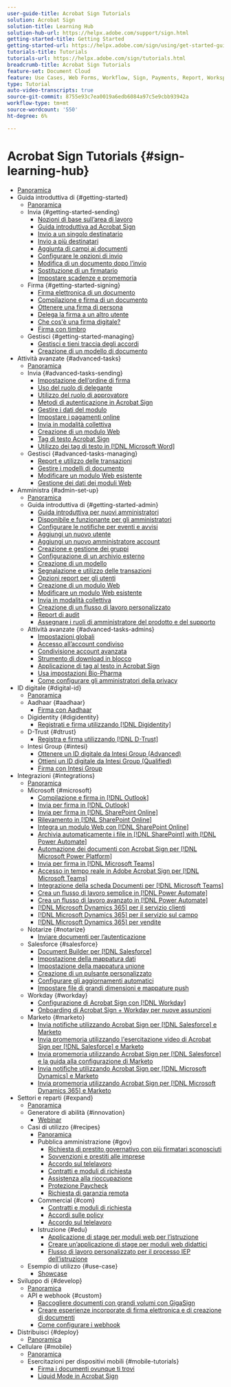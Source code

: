 ```yaml
---
user-guide-title: Acrobat Sign Tutorials
solution: Acrobat Sign
solution-title: Learning Hub
solution-hub-url: https://helpx.adobe.com/support/sign.html
getting-started-title: Getting Started
getting-started-url: https://helpx.adobe.com/sign/using/get-started-guide.html
tutorials-title: Tutorials
tutorials-url: https://helpx.adobe.com/sign/tutorials.html
breadcrumb-title: Acrobat Sign Tutorials
feature-set: Document Cloud
feature: Use Cases, Web Forms, Workflow, Sign, Payments, Report, Workspace, Deadline, Administration, Digital ID, Form, Integrations, Mobile, Skill Builder
type: Tutorial
auto-video-transcripts: true
source-git-commit: 8755e93c7ea0019a6edb6084a97c5e9cbb93942a
workflow-type: tm+mt
source-wordcount: '550'
ht-degree: 6%

---
```



# Acrobat Sign Tutorials {#sign-learning-hub}

+ [Panoramica](overview.md)
+ Guida introduttiva di {#getting-started}
   + [Panoramica](sign-beginner-tutorials/beginner-users-overview.md)
   + Invia {#getting-started-sending}
      + [Nozioni di base sull’area di lavoro](sign-beginner-tutorials/quick-tour.md)
      + [Guida introduttiva ad Acrobat Sign](sign-beginner-tutorials/new-sender.md)
      + [Invio a un singolo destinatario](sign-beginner-tutorials/send-to-single-recipient.md)
      + [Invio a più destinatari](sign-beginner-tutorials/send-to-multiple-recipients.md)
      + [Aggiunta di campi ai documenti](sign-beginner-tutorials/adding-fields.md)
      + [Configurare le opzioni di invio](sign-beginner-tutorials/sending-options.md)
      + [Modifica di un documento dopo l’invio](sign-beginner-tutorials/modify-in-flight.md)
      + [Sostituzione di un firmatario](sign-beginner-tutorials/replace-signer.md)
      + [Impostare scadenze e promemoria](sign-beginner-tutorials/set-deadlines-reminders.md)
   + Firma {#getting-started-signing}
      + [Firma elettronica di un documento](sign-beginner-tutorials/electronically-sign-a-document.md)
      + [Compilazione e firma di un documento](sign-beginner-tutorials/fill-and-sign.md)
      + [Ottenere una firma di persona](sign-beginner-tutorials/sign-in-person.md)
      + [Delega la firma a un altro utente](sign-beginner-tutorials/delegate-signing.md)
      + [Che cos&#39;è una firma digitale?](sign-beginner-tutorials/sign-with-a-digital-signature.md)
      + [Firma con timbro](sign-beginner-tutorials/sign-with-a-stamp.md)
   + Gestisci {#getting-started-managing}
      + [Gestisci e tieni traccia degli accordi](sign-beginner-tutorials/manage-and-track.md)
      + [Creazione di un modello di documento](https://experienceleague.adobe.com/docs/document-cloud-learn/sign-learning-hub/admin-set-up/getting-started-admin/create-a-template.html)
+ Attività avanzate {#advanced-tasks}
   + [Panoramica](sign-advanced-users/advanced-users-overview.md)
   + Invia {#advanced-tasks-sending}
      + [Impostazione dell’ordine di firma](sign-advanced-users/setting-up-routing.md)
      + [Uso del ruolo di delegante](sign-advanced-users/delegate-signature.md)
      + [Utilizzo del ruolo di approvatore](sign-advanced-users/add-an-approver.md)
      + [Metodi di autenticazione in Acrobat Sign](sign-advanced-users/authentication-methods.md)
      + [Gestire i dati del modulo](sign-advanced-users/manage-form-data.md)
      + [Impostare i pagamenti online](sign-advanced-users/set-up-online-payments.md)
      + [Invia in modalità collettiva](https://experienceleague.adobe.com/docs/document-cloud-learn/sign-learning-hub/admin-set-up/getting-started-admin/megasign.html)
      + [Creazione di un modulo Web](https://experienceleague.adobe.com/docs/document-cloud-learn/sign-learning-hub/admin-set-up/getting-started-admin/webform.html)
      + [Tag di testo Acrobat Sign](https://experienceleague.adobe.com/docs/document-cloud-learn/sign-learning-hub/admin-set-up/advanced-tasks-admins/adobe-sign-text-tagging.html)
      + [Utilizzo dei tag di testo in [!DNL Microsoft Word]](sign-advanced-users/text-tagging-word.md)
   + Gestisci {#advanced-tasks-managing}
      + [Report e utilizzo delle transazioni](sign-advanced-users/creating-a-report.md)
      + [Gestire i modelli di documento](sign-advanced-users/edit-a-template.md)
      + [Modificare un modulo Web esistente](sign-advanced-users/modify-webform.md)
      + [Gestione dei dati dei moduli Web](sign-advanced-users/manage-webform-data.md)
+ Amministra {#admin-set-up}
   + [Panoramica](admin/intro-admin-overview.md)
   + Guida introduttiva di {#getting-started-admin}
      + [Guida introduttiva per nuovi amministratori](admin/get-started-admin.md)
      + [Disponibile e funzionante per gli amministratori](admin/up-and-running-admin.md)
      + [Configurare le notifiche per eventi e avvisi](admin/set-up-shared-events-and-alert.md)
      + [Aggiungi un nuovo utente](admin/add-users-to-your-account.md)
      + [Aggiungi un nuovo amministratore account](admin/add-admin.md)
      + [Creazione e gestione dei gruppi](admin/create-and-manage-groups.md)
      + [Configurazione di un archivio esterno](admin/set-up-your-external-archive.md)
      + [Creazione di un modello](sign-advanced-users/create-a-template.md)
      + [Segnalazione e utilizzo delle transazioni](https://experienceleague.adobe.com/en/docs/document-cloud-learn/sign-learning-hub/advanced-tasks/advanced-tasks-managing/creating-a-report)
      + [Opzioni report per gli utenti](admin/report-options.md)
      + [Creazione di un modulo Web](sign-advanced-users/webform.md)
      + [Modificare un modulo Web esistente](https://experienceleague.adobe.com/docs/document-cloud-learn/sign-learning-hub/advanced-tasks/advanced-tasks-managing/modify-webform.html)
      + [Invia in modalità collettiva](sign-advanced-users/megasign.md)
      + [Creazione di un flusso di lavoro personalizzato](admin/building-a-custom-workflow.md)
      + [Report di audit](admin/audit-reports.md)
      + [Assegnare i ruoli di amministratore del prodotto e del supporto](admin/promote-admin.md)
   + Attività avanzate {#advanced-tasks-admins}
      + [Impostazioni globali](admin/learn-about-global-settings.md)
      + [Accesso all’account condiviso](admin/share-account-access.md)
      + [Condivisione account avanzata](admin/advanced-account-sharing.md)
      + [Strumento di download in blocco](admin/bulk-download-tool.md)
      + [Applicazione di tag al testo in Acrobat Sign](sign-advanced-users/adobe-sign-text-tagging.md)
      + [Usa impostazioni Bio-Pharma](admin/use-bio-pharma-settings.md)
      + [Come configurare gli amministratori della privacy](admin/privacy.md)
+ ID digitale {#digital-id}
   + [Panoramica](digitalid/digitalid-overview.md)
   + Aadhaar {#aadhaar}
      + [Firma con Aadhaar](digitalid/aadhaar-sign.md)
   + Digidentity {#digidentity}
      + [Registrati e firma utilizzando  [!DNL Digidentity]](digitalid/digidentity-sign.md)
   + D-Trust {#dtrust}
      + [Registra e firma utilizzando [!DNL D-Trust]](digitalid/d-trust.md)
   + Intesi Group {#intesi}
      + [Ottenere un ID digitale da Intesi Group (Advanced)](digitalid/intesi-advanced.md)
      + [Ottieni un ID digitale da Intesi Group (Qualified)](digitalid/intesi-qualified.md)
      + [Firma con Intesi Group](digitalid/intesi-sign.md)
+ Integrazioni {#integrations}
   + [Panoramica](integrations/integrations-overview.md)
   + Microsoft {#microsoft}
      + [Compilazione e firma in  [!DNL Outlook]](integrations/fill-and-sign-doc-microsoft-outlook.md)
      + [Invia per firma in [!DNL Outlook]](integrations/send-for-signature-with-outlook.md)
      + [Invia per firma in [!DNL SharePoint Online]](integrations/send-for-signature-with-sharepoint-online.md)
      + [Rilevamento in [!DNL SharePoint Online]](integrations/track-an-agreement-with-sharepoint-online.md)
      + [Integra un modulo Web con  [!DNL SharePoint Online]](integrations/integrate-web-form-sharepoint-online.md)
      + [Archivia automaticamente i file in [!DNL SharePoint] with [!DNL Power Automate]](integrations/auto-archive-sharepoint-power-automate.md)
      + [Automazione dei documenti con Acrobat Sign per  [!DNL Microsoft Power Platform]](integrations/documentautomation.md)
      + [Invia per firma in [!DNL Microsoft Teams]](integrations/adobe-sign-teams-mortgage.md)
      + [Accesso in tempo reale in Adobe Acrobat Sign per [!DNL Microsoft Teams]](integrations/live-sign-microsoft-teams.md)
      + [Integrazione della scheda Documenti per  [!DNL Microsoft Teams]](integrations/acrobat-sign-teams-documents-tab.md)
      + [Crea un flusso di lavoro semplice in [!DNL Power Automate]](integrations/simple-workflow-power-automate.md)
      + [Crea un flusso di lavoro avanzato in [!DNL Power Automate]](integrations/advanced-workflow-power-automate.md)
      + [[!DNL Microsoft Dynamics 365] per il servizio clienti](integrations/dynamics-customer-service.md)
      + [[!DNL Microsoft Dynamics 365] per il servizio sul campo](integrations/dynamics-field-service.md)
      + [[!DNL Microsoft Dynamics 365] per vendite](integrations/dynamics-sales.md)
   + Notarize {#notarize}
      + [Inviare documenti per l’autenticazione](integrations/send-document-notarize.md)
   + Salesforce {#salesforce}
      + [Document Builder per  [!DNL Salesforce]](integrations/create-an-agreement-template.md)
      + [Impostazione della mappatura dati](integrations/set-up-data-mapping.md)
      + [Impostazione della mappatura unione](integrations/set-up-merging-map.md)
      + [Creazione di un pulsante personalizzato](integrations/create-a-custom-button.md)
      + [Configurare gli aggiornamenti automatici](integrations/salesforce-automatic-updates.md)
      + [Impostare file di grandi dimensioni e mappature push](integrations/salesforce-large-files.md)
   + Workday {#workday}
      + [Configurazione di Acrobat Sign con  [!DNL Workday]](integrations/workday.md)
      + [Onboarding di Acrobat Sign + Workday per nuove assunzioni](integrations/acrobat-sign-workday-onboarding.md)
   + Marketo {#marketo}
      + [Invia notifiche utilizzando Acrobat Sign per [!DNL Salesforce] e Marketo](integrations/marketo-salesforce-sms.md)
      + [Invia promemoria utilizzando l&#39;esercitazione video di Acrobat Sign per  [!DNL Salesforce]  e Marketo](integrations/marketo-salesforce-reminder-video.md)
      + [Invia promemoria utilizzando Acrobat Sign per  [!DNL Salesforce]  e la guida alla configurazione di Marketo](integrations/marketo-salesforce-reminder.md)
      + [Invia notifiche utilizzando Acrobat Sign per [!DNL Microsoft Dynamics] e Marketo](integrations/marketo-dynamics-sms.md)
      + [Invia promemoria utilizzando Acrobat Sign per [!DNL Microsoft Dynamics 365] e Marketo](integrations/marketo-dynamics-reminder.md)
+ Settori e reparti {#expand}
   + [Panoramica](sign-usecase/expand-inspire-overview.md)
   + Generatore di abilità {#innovation}
      + [Webinar](sign-usecase/innovation-series.md)
   + Casi di utilizzo {#recipes}
      + [Panoramica](sign-usecase/recipes.md)
      + Pubblica amministrazione {#gov}
         + [Richiesta di prestito governativo con più firmatari sconosciuti](sign-usecase/webform-multiple-signers.md)
         + [Sovvenzioni e prestiti alle imprese](sign-usecase/usecasegovgrants.md)
         + [Accordo sul telelavoro](sign-usecase/usecasegovtelework.md)
         + [Contratti e moduli di richiesta](sign-usecase/usecasegovcontracts.md)
         + [Assistenza alla rioccupazione](sign-usecase/usecasegovreemployment.md)
         + [Protezione Paycheck](sign-usecase/usecasegovpaycheck.md)
         + [Richiesta di garanzia remota](sign-usecase/usecasegovremote.md)
      + Commercial {#com}
         + [Contratti e moduli di richiesta](sign-usecase/usecasecomcontracts.md)
         + [Accordi sulle policy](sign-usecase/usecasecompolicy.md)
         + [Accordo sul telelavoro](sign-usecase/usecasecomtelework.md)
      + Istruzione {#edu}
         + [Applicazione di stage per moduli web per l’istruzione](sign-usecase/usecase-edu-intern.md)
         + [Creare un’applicazione di stage per moduli web didattici](sign-usecase/usecase-edu-intern-create.md)
         + [Flusso di lavoro personalizzato per il processo IEP dell’istruzione](sign-usecase/usecase-edu-iep.md)
   + Esempio di utilizzo {#use-case}
      + [Showcase](sign-usecase/use-case-showcase.md)
+ Sviluppo di {#develop}
   + [Panoramica](develop/develop-overview.md)
   + API e webhook {#custom}
      + [Raccogliere documenti con grandi volumi con GigaSign](develop/gigasign.md)
      + [Creare esperienze incorporate di firma elettronica e di creazione di documenti](develop/embeddedesignature.md)
      + [Come configurare i webhook](develop/webhooks.md)
+ Distribuisci {#deploy}
   + [Panoramica](deploy-overview.md)
+ Cellulare {#mobile}
   + [Panoramica](mobile/mobile-overview.md)
   + Esercitazioni per dispositivi mobili {#mobile-tutorials}
      + [Firma i documenti ovunque ti trovi](mobile/sign-mobile.md)
      + [Liquid Mode in Acrobat Sign](mobile/liquidmode.md)
